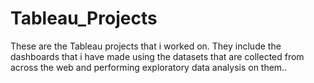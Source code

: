 # Tableau_Projects
These are the Tableau projects that i worked on. They include the dashboards that i have made using the datasets that are collected from across the web and performing exploratory data analysis on them..
